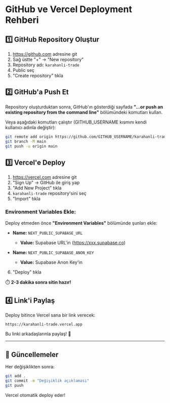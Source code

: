 # GitHub ve Vercel Deployment Rehberi

## 1️⃣ GitHub Repository Oluştur

1. https://github.com adresine git
2. Sağ üstte "+" → "New repository"
3. Repository adı: `karahanli-trade`
4. Public seç
5. "Create repository" tıkla

## 2️⃣ GitHub'a Push Et

Repository oluşturduktan sonra, GitHub'ın gösterdiği sayfada **"...or push an existing repository from the command line"** bölümündeki komutları kullan.

Veya aşağıdaki komutları çalıştır (GITHUB_USERNAME kısmını kendi kullanıcı adınla değiştir):

```bash
git remote add origin https://github.com/GITHUB_USERNAME/karahanli-trade.git
git branch -M main
git push -u origin main
```

## 3️⃣ Vercel'e Deploy

1. https://vercel.com adresine git
2. "Sign Up" → GitHub ile giriş yap
3. "Add New Project" tıkla
4. `karahanli-trade` repository'sini seç
5. "Import" tıkla

### Environment Variables Ekle:

Deploy etmeden önce **"Environment Variables"** bölümünde şunları ekle:

- **Name:** `NEXT_PUBLIC_SUPABASE_URL`
  - **Value:** Supabase URL'in (https://xxx.supabase.co)

- **Name:** `NEXT_PUBLIC_SUPABASE_ANON_KEY`
  - **Value:** Supabase Anon Key'in

6. "Deploy" tıkla

⏱️ **2-3 dakika sonra sitin hazır!**

## 4️⃣ Link'i Paylaş

Deploy bitince Vercel sana bir link verecek:
```
https://karahanli-trade.vercel.app
```

Bu linki arkadaşlarınla paylaş! 🎉

---

## 🔄 Güncellemeler

Her değişiklikten sonra:

```bash
git add .
git commit -m "Değişiklik açıklaması"
git push
```

Vercel otomatik deploy eder!

